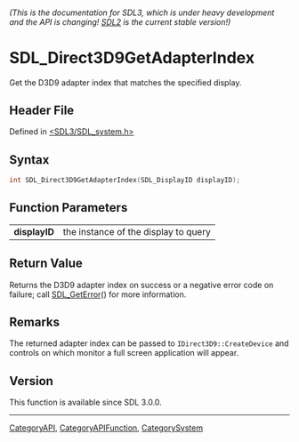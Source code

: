 ###### (This is the documentation for SDL3, which is under heavy development and the API is changing! [SDL2](https://wiki.libsdl.org/SDL2/) is the current stable version!)
# SDL_Direct3D9GetAdapterIndex

Get the D3D9 adapter index that matches the specified display.

## Header File

Defined in [<SDL3/SDL_system.h>](https://github.com/libsdl-org/SDL/blob/main/include/SDL3/SDL_system.h)

## Syntax

```c
int SDL_Direct3D9GetAdapterIndex(SDL_DisplayID displayID);

```

## Function Parameters

|                   |                                      |
| ----------------- | ------------------------------------ |
| **displayID**     | the instance of the display to query |

## Return Value

Returns the D3D9 adapter index on success or a negative error code on
failure; call [SDL_GetError](SDL_GetError)() for more information.

## Remarks

The returned adapter index can be passed to `IDirect3D9::CreateDevice` and
controls on which monitor a full screen application will appear.

## Version

This function is available since SDL 3.0.0.

----
[CategoryAPI](CategoryAPI), [CategoryAPIFunction](CategoryAPIFunction), [CategorySystem](CategorySystem)


